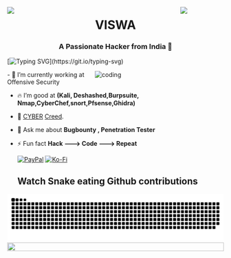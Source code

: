 <img align="left" src="https://user-images.githubusercontent.com/65187002/144930161-2f783401-8d27-4fdf-a2f7-cc0ba32f1f1f.gif" width="20%" style="display:inline;"><img align="right" src="https://user-images.githubusercontent.com/65187002/144930161-2f783401-8d27-4fdf-a2f7-cc0ba32f1f1f.gif" width="20%" style="display:inline;">

<h1 align="center">VISWA</h1>
<h3 align="center">A Passionate Hacker from India 💙  </h3>   



[![Typing SVG](https://readme-typing-svg.herokuapp.com?font=Goblin+One&color=00FF00&width=600&lines=CEH+V13;GoolgeCloudReady;PENT+TEST;)](https://git.io/typing-svg)

<img align="right" alt="coding" width="300" src="https://media4.giphy.com/media/qgQUggAC3Pfv687qPC/giphy.gif?cid=ecf05e47lal628q3nsv65lzlswup13flgiawvae9md3e8ii9&ep=v1_gifs_search&rid=giphy.gif&ct=g">
- 🔭 I’m currently working at Offensive Security

- 🔥 I’m good at  **(Kali, Deshashed,Burpsuite, Nmap,CyberChef,snort,Pfsense,Ghidra)**

- 📝 [CYBER](https://cybermap.kaspersky.com/en/widget/dynamic/dark) [Creed](https://saiviswanadh.notion.site/Creed-14d5559fcb5a807a8cc8dd1a2c877f68?pvs=4).

- 💬 Ask me about **Bugbounty , Penetration Tester**

- ⚡ Fun fact **Hack ---> Code ---> Repeat**


   [![PayPal](https://img.shields.io/badge/PayPal-00457C?style=for-the-badge&logo=paypal&logoColor=white)](https://paypal.me/@viswanadh09)
  [![Ko-Fi](https://img.shields.io/badge/Ko--fi-F16061?style=for-the-badge&logo=ko-fi&logoColor=white)](https://ko-fi.com/tatavolusaiviswanadh) 

  ## Watch Snake eating  Github contributions
<img src="https://raw.githubusercontent.com/Platane/snk/output/github-contribution-grid-snake.svg">

<img src="https://i.imgur.com/dBaSKWF.gif" height="20" width="100%">
